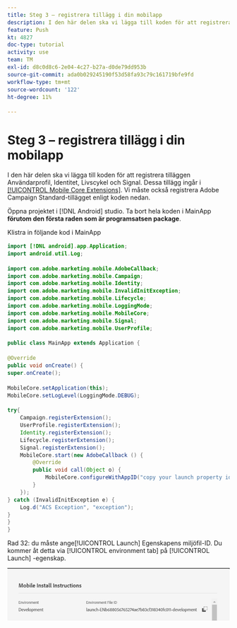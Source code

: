 ```yaml
---
title: Steg 3 – registrera tillägg i din mobilapp
description: I den här delen ska vi lägga till koden för att registrera tilläggen UserProfile, Identity, Lifecycle och Signal.
feature: Push
kt: 4827
doc-type: tutorial
activity: use
team: TM
exl-id: d8c0d8c6-2e04-4c27-b27a-d0de79dd953b
source-git-commit: ada0b029245190f53d58fa93c79c161719bfe9fd
workflow-type: tm+mt
source-wordcount: '122'
ht-degree: 11%

---
```


# Steg 3 – registrera tillägg i din mobilapp

I den här delen ska vi lägga till koden för att registrera tilläggen Användarprofil, Identitet, Livscykel och Signal. Dessa tillägg ingår i [[!UICONTROL Mobile Core Extensions]](https://aep-sdks.gitbook.io/docs/using-mobile-extensions/mobile-core). Vi måste också registrera Adobe Campaign Standard-tillägget enligt koden nedan.

Öppna projektet i [!DNL Android] studio. Ta bort hela koden i MainApp **förutom den första raden som är programsatsen package**.

Klistra in följande kod i MainApp

<!--
Removed `{.line-numbers}` below
-->

```java
import [!DNL android].app.Application;
import android.util.Log;

import com.adobe.marketing.mobile.AdobeCallback;
import com.adobe.marketing.mobile.Campaign;
import com.adobe.marketing.mobile.Identity;
import com.adobe.marketing.mobile.InvalidInitException;
import com.adobe.marketing.mobile.Lifecycle;
import com.adobe.marketing.mobile.LoggingMode;
import com.adobe.marketing.mobile.MobileCore;
import com.adobe.marketing.mobile.Signal;
import com.adobe.marketing.mobile.UserProfile;

public class MainApp extends Application {

@Override
public void onCreate() {
super.onCreate();

MobileCore.setApplication(this);
MobileCore.setLogLevel(LoggingMode.DEBUG);

try{
    Campaign.registerExtension();
    UserProfile.registerExtension();
    Identity.registerExtension();
    Lifecycle.registerExtension();
    Signal.registerExtension();
    MobileCore.start(new AdobeCallback () {
        @Override
        public void call(Object o) {
            MobileCore.configureWithAppID("copy your launch property id here");
        }
    });
} catch (InvalidInitException e) {
    Log.d("ACS Exception", "exception");
}
}
}
```

Rad 32: du måste ange[!UICONTROL  Launch] Egenskapens miljöfil-ID. Du kommer åt detta via [!UICONTROL environment tab] på [!UICONTROL Launch] -egenskap.

![launch-id](assets/launch-id-property.PNG)
